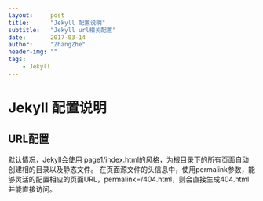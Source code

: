 ```yaml
---
layout:     post
title:      "Jekyll 配置说明"
subtitle:   "Jekyll url相关配置"
date:       2017-03-14
author:     "ZhangZhe"
header-img: ""
tags:
    - Jekyll
---
```



# Jekyll 配置说明

## URL配置

默认情况，Jekyll会使用 page1/index.html的风格，为根目录下的所有页面自动创建相的目录以及静态文件。
在页面源文件的头信息中，使用permalink参数，能够灵活的配置相应的页面URL，permalink=/404.html，则会直接生成404.html并能直接访问。